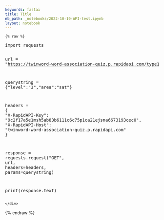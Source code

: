```yaml
---
keywords: fastai
title: Title
nb_path: _notebooks/2022-10-19-API-test.ipynb
layout: notebook
---
```


<!--
#################################################
### THIS FILE WAS AUTOGENERATED! DO NOT EDIT! ###
#################################################
# file to edit: _notebooks/2022-10-19-API-test.ipynb
-->

<div class="container" id="notebook-container">
        
    {% raw %}
    
<div class="cell border-box-sizing code_cell rendered">
<div class="input">

<div class="inner_cell">
    <div class="input_area">
<div class=" highlight hl-python"><pre><span></span><span class="kn">import</span> <span class="nn">requests</span>

<span class="n">url</span> <span class="o">=</span> <span class="s2">&quot;https://twinword-word-association-quiz.p.rapidapi.com/type1/&quot;</span>

<span class="n">querystring</span> <span class="o">=</span> <span class="p">{</span><span class="s2">&quot;level&quot;</span><span class="p">:</span><span class="s2">&quot;3&quot;</span><span class="p">,</span><span class="s2">&quot;area&quot;</span><span class="p">:</span><span class="s2">&quot;sat&quot;</span><span class="p">}</span>

<span class="n">headers</span> <span class="o">=</span> <span class="p">{</span>
	<span class="s2">&quot;X-RapidAPI-Key&quot;</span><span class="p">:</span> <span class="s2">&quot;9c2f17a5e1msh5ab83b6111c6c75p1ca21ejsna6673193cec0&quot;</span><span class="p">,</span>
	<span class="s2">&quot;X-RapidAPI-Host&quot;</span><span class="p">:</span> <span class="s2">&quot;twinword-word-association-quiz.p.rapidapi.com&quot;</span>
<span class="p">}</span>

<span class="n">response</span> <span class="o">=</span> <span class="n">requests</span><span class="o">.</span><span class="n">request</span><span class="p">(</span><span class="s2">&quot;GET&quot;</span><span class="p">,</span> <span class="n">url</span><span class="p">,</span> <span class="n">headers</span><span class="o">=</span><span class="n">headers</span><span class="p">,</span> <span class="n">params</span><span class="o">=</span><span class="n">querystring</span><span class="p">)</span>

<span class="nb">print</span><span class="p">(</span><span class="n">response</span><span class="o">.</span><span class="n">text</span><span class="p">)</span>
</pre></div>

    </div>
</div>
</div>

</div>
    {% endraw %}

</div>
 

